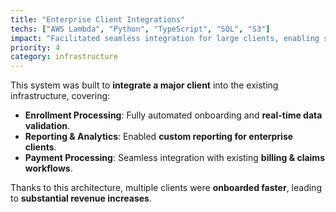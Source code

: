 ```yaml
---
title: "Enterprise Client Integrations"
techs: ["AWS Lambda", "Python", "TypeScript", "SQL", "S3"]
impact: "Facilitated seamless integration for large clients, enabling scalable enrollment, reporting, and payment processing."
priority: 4
category: infrastructure
---
```

This system was built to **integrate a major client** into the existing infrastructure, covering:

- **Enrollment Processing**: Fully automated onboarding and **real-time data validation**.
- **Reporting & Analytics**: Enabled **custom reporting for enterprise clients**.
- **Payment Processing**: Seamless integration with existing **billing & claims workflows**.

Thanks to this architecture, multiple clients were **onboarded faster**, leading to **substantial revenue increases**.
